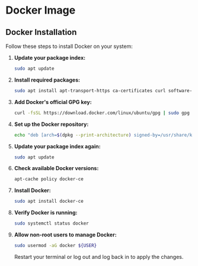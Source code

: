 # Docker Image

## Docker Installation

Follow these steps to install Docker on your system:

1. **Update your package index:**
   ```bash
   sudo apt update
   ```

2. **Install required packages:**
   ```bash
   sudo apt install apt-transport-https ca-certificates curl software-properties-common
   ```

3. **Add Docker's official GPG key:**
   ```bash
   curl -fsSL https://download.docker.com/linux/ubuntu/gpg | sudo gpg --dearmor -o /usr/share/keyrings/docker-archive-keyring.gpg
   ```

4. **Set up the Docker repository:**
   ```bash
   echo "deb [arch=$(dpkg --print-architecture) signed-by=/usr/share/keyrings/docker-archive-keyring.gpg] https://download.docker.com/linux/ubuntu $(lsb_release -cs) stable" | sudo tee /etc/apt/sources.list.d/docker.list > /dev/null
   ```

5. **Update your package index again:**
   ```bash
   sudo apt update
   ```

6. **Check available Docker versions:**
   ```bash
   apt-cache policy docker-ce
   ```

7. **Install Docker:**
   ```bash
   sudo apt install docker-ce
   ```

8. **Verify Docker is running:**
   ```bash
   sudo systemctl status docker
   ```

9. **Allow non-root users to manage Docker:**
   ```bash
   sudo usermod -aG docker ${USER}
   ```

   Restart your terminal or log out and log back in to apply the changes.
